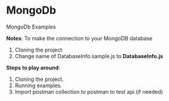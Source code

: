 # MongoDb

MongoDb Examples

**Notes**: To make the connection to your MongoDB database 

1. Cloning the project
2. Change name of DatabaseInfo.sample.js to **DatabaseInfo.js**


**Steps to play around**:

1. Cloning the project.
1. Running examples.
1. Import postman collection to postman to test api (if needed)
